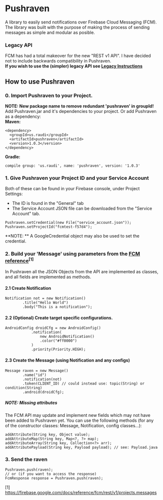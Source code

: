 # Pushraven

A library to easily send notifications over Firebase Cloud Messaging (FCM). 
The library was built with the purpose of making the process of sending messages as simple and modular as posible.

### Legacy API
FCM has had a total makeover for the new "REST v1 API". I have decided not to include backwards compatibility in Pushraven.<br/>
**If you wish to use the (simpler) legacy API see [Legacy Instructions](Legacy.md)**

## How to use Pushraven

### 0. Import Pushraven to your Project.
**NOTE: New package name to remove redundant 'pushraven' in groupId!** <br/>
Add Pushraven.jar and it's dependencies to your project. Or add Pushraven as a dependency: <br/>
**Maven:**
```
<dependency>
  <groupId>us.raudi</groupId>
  <artifactId>pushraven</artifactId>
  <version>1.0.3</version>
</dependency>
```
**Gradle:**
```
compile group: 'us.raudi', name: 'pushraven', version: '1.0.3'
```


### 1. Give Pushraven your Project ID and your Service Account
Both of these can be found in your Firebase console, under Project Settings:
 * The ID is found in the "General" tab
 * The Service Account JSON file can be downloaded from the "Service Account" tab.
```
Pushraven.setCredential(new File("service_account.json"));	
Pushraven.setProjectId("fcmtest-f57d4");
```

**NOTE: ** A GoogleCredential object may also be used to set the credential.

### 2. Build your 'Message' using parameters from the [FCM reference](https://firebase.google.com/docs/reference/fcm/rest/v1/projects.messages)<sup>[1]</sup>
In Pushraven all the JSON Objects from the API are implemented as classes, and all fields are implemented as methods.
  
#### 2.1 Create Notification
```
Notification not = new Notification()
		.title("Hello World")
		.body("This is a notification");
```
  
  
#### 2.2 (Optional) Create target specific configurations.
```
AndroidConfig droidCfg = new AndroidConfig()
			.notification(
				new AndroidNotification()
				.color("#ff0000")
			)
			.priority(Priority.HIGH);
```
  
  
#### 2.3 Create the Message (using Notification and any configs)
```
Message raven = new Message()
		.name("id")
		.notification(not)
		.token(CLIENT_ID) // could instead use: topic(String) or condition(String)
		.android(droidCfg);
```


##### NOTE: Missing attributes
The FCM API may update and implement new fields which may not have been added to Pushraven yet.
You can use the following methods (for any of the constructor classes: Message, Notification, config classes...):
```
addAttribute(String key, Object value);
addAttributeMap(String key, Map<?, ?> map);
addAttributeArray(String key, Collection<?> arr);
addAttributePayload(String key, Payload payload); // see: Payload.java
```

### 3. Send the raven
```
Pushraven.push(raven);
// or (if you want to access the response)
FcmResponse response = Pushraven.push(raven);
```




[1] https://firebase.google.com/docs/reference/fcm/rest/v1/projects.messages